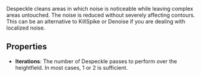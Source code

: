 Despeckle cleans areas in which noise is noticeable while leaving complex areas untouched. The noise is reduced without severely affecting contours. This can be an alternative to KillSpike or Denoise if you are dealing with localized noise.

## Properties

- **Iterations**: The number of Despeckle passes to perform over the heightfield. In most cases, 1 or 2 is sufficient.
